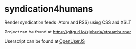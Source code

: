 # syndication4humans
Render syndication feeds (Atom and RSS) using CSS and XSLT

Project can be found at https://gitgud.io/sjehuda/streamburner

Userscript can be found at [OpenUserJS](https://openuserjs.org/scripts/sjehuda/Newspaper)
